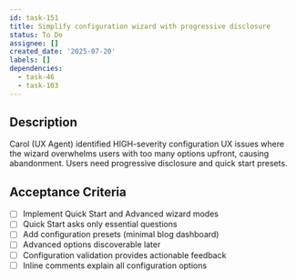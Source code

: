 ```yaml
---
id: task-151
title: Simplify configuration wizard with progressive disclosure
status: To Do
assignee: []
created_date: '2025-07-20'
labels: []
dependencies:
  - task-46
  - task-103
---
```


## Description

Carol (UX Agent) identified HIGH-severity configuration UX issues where the wizard overwhelms users with too many options upfront, causing abandonment. Users need progressive disclosure and quick start presets.

## Acceptance Criteria

- [ ] Implement Quick Start and Advanced wizard modes
- [ ] Quick Start asks only essential questions
- [ ] Add configuration presets (minimal blog dashboard)
- [ ] Advanced options discoverable later
- [ ] Configuration validation provides actionable feedback
- [ ] Inline comments explain all configuration options
